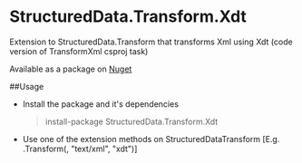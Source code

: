 # StructuredData.Transform.Xdt
Extension to StructuredData.Transform that transforms Xml using Xdt (code version of TransformXml csproj task)

Available as a package on [Nuget](https://www.nuget.org/packages/StructuredData.Transform.Xdt/)

##Usage

* Install the package and it's dependencies  
   > install-package StructuredData.Transform.Xdt
* Use one of the extension methods on StructuredDataTransform
   [E.g. <source xml text>.Transform(<transform xdt text>, "text/xml", "xdt")]
   

